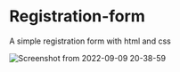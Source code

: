 # Registration-form
A simple registration form with html and css


![Screenshot from 2022-09-09 20-38-59](https://user-images.githubusercontent.com/80070216/189801745-57998040-2f87-4117-b3c9-5835f4443b8f.png)
